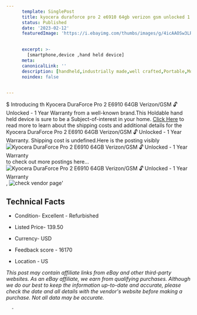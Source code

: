 ```yaml
---
      template: SinglePost
      title: kyocera duraforce pro 2 e6910 64gb verizon gsm unlocked 1 year warranty
      status: Published
      date: '2023-02-12'
      featuredImage: 'https://i.ebayimg.com/thumbs/images/g/4icAAOSw3LRi7DRp/s-l225.jpg'
       

      excerpt: >-
        [smartphone,device ,hand held device]
      meta:
      canonicalLink: ''
      description: [handheld,industrially made,well crafted,Portable,Mobile,Compact,Convenient,Lightweight,Maneuverable,Man-portable,Miniature,Carriable,Hand-held,Light,Holdable,Transportable,Mobile device,Pocket-sized,On-the-go,Wireless,Cordless,Compact size,Convenient size, smartphone,device ,hand held device]
      noindex: false
      

---
```

$
      Introducing th Kyocera DuraForce Pro 2 E6910 64GB Verizon/GSM 🔓 Unlocked - 1 Year Warranty from a well-known brand.This Holdable hand held device is sure to be a Subject-of-interest in your home. [Click Here](https://www.ebay.com/itm/265813817906?hash=item3de3bcfa32%3Ag%3A4icAAOSw3LRi7DRp&mkevt=1&mkcid=1&mkrid=711-53200-19255-0&campid=%253CePNCampaignId%253E&customid=%253CreferenceId%253E&toolid=10049) to read more to learn about the shipping costs and additional details for the Kyocera DuraForce Pro 2 E6910 64GB Verizon/GSM 🔓 Unlocked - 1 Year Warranty. Shipping cost is undefined.Here is the posting visibly ![Kyocera DuraForce Pro 2 E6910 64GB Verizon/GSM 🔓 Unlocked - 1 Year Warranty](https://i.ebayimg.com/thumbs/images/g/4icAAOSw3LRi7DRp/s-l225.jpg) to check out more postings here... ![Kyocera DuraForce Pro 2 E6910 64GB Verizon/GSM 🔓 Unlocked - 1 Year Warranty](https://i.ebayimg.com/images/g/4icAAOSw3LRi7DRp/s-l640.jpg), ![check vendor page](https://origin-galleryplus.ebayimg.com/ws/web/265813817906_2_0_1/225x225.jpg)'

      

 ## Technical Facts 



     
      

 - Condition- Excellent - Refurbished 


      

 - Listed Price- 139.50 


      

 - Currency- USD 


      

 - Feedback score - 16170 


      

 - Location - US 


      
      

 *_This post may contain affiliate links from eBay and other third-party websites. As an eBay affiliate, we earn from qualifying purchases. Although we do our best to keep the information up-to-date and accurate, please check the date and all details with the vendor's website before making a purchase. Not all data may be accurate._*




      -
